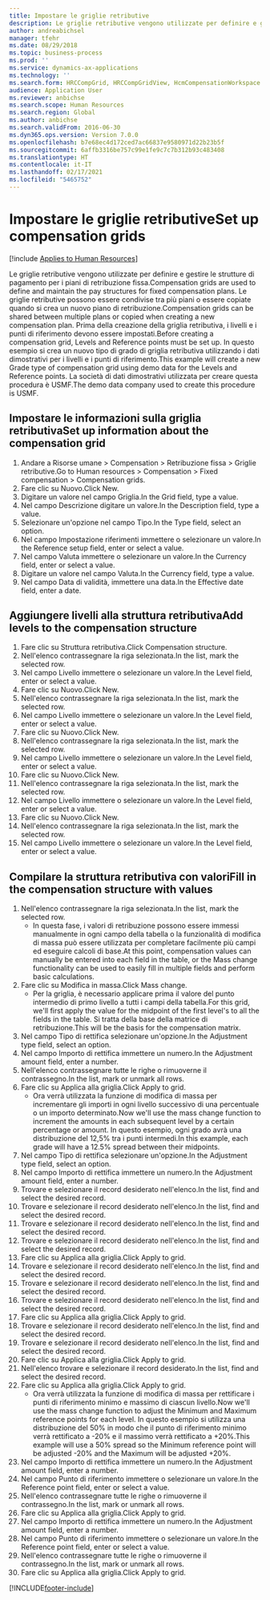 ```yaml
---
title: Impostare le griglie retributive
description: Le griglie retributive vengono utilizzate per definire e gestire le strutture di pagamento per i piani di retribuzione fissa.
author: andreabichsel
manager: tfehr
ms.date: 08/29/2018
ms.topic: business-process
ms.prod: ''
ms.service: dynamics-ax-applications
ms.technology: ''
ms.search.form: HRCCompGrid, HRCCompGridView, HcmCompensationWorkspace
audience: Application User
ms.reviewer: anbichse
ms.search.scope: Human Resources
ms.search.region: Global
ms.author: anbichse
ms.search.validFrom: 2016-06-30
ms.dyn365.ops.version: Version 7.0.0
ms.openlocfilehash: b7e68ec4d172ced7ac66837e9580971d22b23b5f
ms.sourcegitcommit: 6affb3316be757c99e1fe9c7c7b312b93c483408
ms.translationtype: HT
ms.contentlocale: it-IT
ms.lasthandoff: 02/17/2021
ms.locfileid: "5465752"
---
```

# <a name="set-up-compensation-grids"></a><span data-ttu-id="a2ce3-103">Impostare le griglie retributive</span><span class="sxs-lookup"><span data-stu-id="a2ce3-103">Set up compensation grids</span></span>

[!include [Applies to Human Resources](../includes/applies-to-hr.md)]

<span data-ttu-id="a2ce3-104">Le griglie retributive vengono utilizzate per definire e gestire le strutture di pagamento per i piani di retribuzione fissa.</span><span class="sxs-lookup"><span data-stu-id="a2ce3-104">Compensation grids are used to define and maintain the pay structures for fixed compensation plans.</span></span> <span data-ttu-id="a2ce3-105">Le griglie retributive possono essere condivise tra più piani o essere copiate quando si crea un nuovo piano di retribuzione.</span><span class="sxs-lookup"><span data-stu-id="a2ce3-105">Compensation grids can be shared between multiple plans or copied when creating a new compensation plan.</span></span>  <span data-ttu-id="a2ce3-106">Prima della creazione della griglia retributiva, i livelli e i punti di riferimento devono essere impostati.</span><span class="sxs-lookup"><span data-stu-id="a2ce3-106">Before creating a compensation grid, Levels and Reference points must be set up.</span></span> <span data-ttu-id="a2ce3-107">In questo esempio si crea un nuovo tipo di grado di griglia retributiva utilizzando i dati dimostrativi per i livelli e i punti di riferimento.</span><span class="sxs-lookup"><span data-stu-id="a2ce3-107">This example will create a new Grade type of compensation grid using demo data for the Levels and Reference points.</span></span> <span data-ttu-id="a2ce3-108">La società di dati dimostrativi utilizzata per creare questa procedura è USMF.</span><span class="sxs-lookup"><span data-stu-id="a2ce3-108">The demo data company used to create this procedure is USMF.</span></span>


## <a name="set-up-information-about-the-compensation-grid"></a><span data-ttu-id="a2ce3-109">Impostare le informazioni sulla griglia retributiva</span><span class="sxs-lookup"><span data-stu-id="a2ce3-109">Set up information about the compensation grid</span></span>
1. <span data-ttu-id="a2ce3-110">Andare a Risorse umane > Compensation > Retribuzione fissa > Griglie retributive.</span><span class="sxs-lookup"><span data-stu-id="a2ce3-110">Go to Human resources > Compensation > Fixed compensation > Compensation grids.</span></span>
2. <span data-ttu-id="a2ce3-111">Fare clic su Nuovo.</span><span class="sxs-lookup"><span data-stu-id="a2ce3-111">Click New.</span></span>
3. <span data-ttu-id="a2ce3-112">Digitare un valore nel campo Griglia.</span><span class="sxs-lookup"><span data-stu-id="a2ce3-112">In the Grid field, type a value.</span></span>
4. <span data-ttu-id="a2ce3-113">Nel campo Descrizione digitare un valore.</span><span class="sxs-lookup"><span data-stu-id="a2ce3-113">In the Description field, type a value.</span></span>
5. <span data-ttu-id="a2ce3-114">Selezionare un'opzione nel campo Tipo.</span><span class="sxs-lookup"><span data-stu-id="a2ce3-114">In the Type field, select an option.</span></span>
6. <span data-ttu-id="a2ce3-115">Nel campo Impostazione riferimenti immettere o selezionare un valore.</span><span class="sxs-lookup"><span data-stu-id="a2ce3-115">In the Reference setup field, enter or select a value.</span></span>
7. <span data-ttu-id="a2ce3-116">Nel campo Valuta immettere o selezionare un valore.</span><span class="sxs-lookup"><span data-stu-id="a2ce3-116">In the Currency field, enter or select a value.</span></span>
8. <span data-ttu-id="a2ce3-117">Digitare un valore nel campo Valuta.</span><span class="sxs-lookup"><span data-stu-id="a2ce3-117">In the Currency field, type a value.</span></span>
9. <span data-ttu-id="a2ce3-118">Nel campo Data di validità, immettere una data.</span><span class="sxs-lookup"><span data-stu-id="a2ce3-118">In the Effective date field, enter a date.</span></span>

## <a name="add-levels-to-the-compensation-structure"></a><span data-ttu-id="a2ce3-119">Aggiungere livelli alla struttura retributiva</span><span class="sxs-lookup"><span data-stu-id="a2ce3-119">Add levels to the compensation structure</span></span>
1. <span data-ttu-id="a2ce3-120">Fare clic su Struttura retributiva.</span><span class="sxs-lookup"><span data-stu-id="a2ce3-120">Click Compensation structure.</span></span>
2. <span data-ttu-id="a2ce3-121">Nell'elenco contrassegnare la riga selezionata.</span><span class="sxs-lookup"><span data-stu-id="a2ce3-121">In the list, mark the selected row.</span></span>
3. <span data-ttu-id="a2ce3-122">Nel campo Livello immettere o selezionare un valore.</span><span class="sxs-lookup"><span data-stu-id="a2ce3-122">In the Level field, enter or select a value.</span></span>
4. <span data-ttu-id="a2ce3-123">Fare clic su Nuovo.</span><span class="sxs-lookup"><span data-stu-id="a2ce3-123">Click New.</span></span>
5. <span data-ttu-id="a2ce3-124">Nell'elenco contrassegnare la riga selezionata.</span><span class="sxs-lookup"><span data-stu-id="a2ce3-124">In the list, mark the selected row.</span></span>
6. <span data-ttu-id="a2ce3-125">Nel campo Livello immettere o selezionare un valore.</span><span class="sxs-lookup"><span data-stu-id="a2ce3-125">In the Level field, enter or select a value.</span></span>
7. <span data-ttu-id="a2ce3-126">Fare clic su Nuovo.</span><span class="sxs-lookup"><span data-stu-id="a2ce3-126">Click New.</span></span>
8. <span data-ttu-id="a2ce3-127">Nell'elenco contrassegnare la riga selezionata.</span><span class="sxs-lookup"><span data-stu-id="a2ce3-127">In the list, mark the selected row.</span></span>
9. <span data-ttu-id="a2ce3-128">Nel campo Livello immettere o selezionare un valore.</span><span class="sxs-lookup"><span data-stu-id="a2ce3-128">In the Level field, enter or select a value.</span></span>
10. <span data-ttu-id="a2ce3-129">Fare clic su Nuovo.</span><span class="sxs-lookup"><span data-stu-id="a2ce3-129">Click New.</span></span>
11. <span data-ttu-id="a2ce3-130">Nell'elenco contrassegnare la riga selezionata.</span><span class="sxs-lookup"><span data-stu-id="a2ce3-130">In the list, mark the selected row.</span></span>
12. <span data-ttu-id="a2ce3-131">Nel campo Livello immettere o selezionare un valore.</span><span class="sxs-lookup"><span data-stu-id="a2ce3-131">In the Level field, enter or select a value.</span></span>
13. <span data-ttu-id="a2ce3-132">Fare clic su Nuovo.</span><span class="sxs-lookup"><span data-stu-id="a2ce3-132">Click New.</span></span>
14. <span data-ttu-id="a2ce3-133">Nell'elenco contrassegnare la riga selezionata.</span><span class="sxs-lookup"><span data-stu-id="a2ce3-133">In the list, mark the selected row.</span></span>
15. <span data-ttu-id="a2ce3-134">Nel campo Livello immettere o selezionare un valore.</span><span class="sxs-lookup"><span data-stu-id="a2ce3-134">In the Level field, enter or select a value.</span></span>

## <a name="fill-in-the-compensation-structure-with-values"></a><span data-ttu-id="a2ce3-135">Compilare la struttura retributiva con valori</span><span class="sxs-lookup"><span data-stu-id="a2ce3-135">Fill in the compensation structure with values</span></span>
1. <span data-ttu-id="a2ce3-136">Nell'elenco contrassegnare la riga selezionata.</span><span class="sxs-lookup"><span data-stu-id="a2ce3-136">In the list, mark the selected row.</span></span>
    * <span data-ttu-id="a2ce3-137">In questa fase, i valori di retribuzione possono essere immessi manualmente in ogni campo della tabella o la funzionalità di modifica di massa può essere utilizzata per completare facilmente più campi ed eseguire calcoli di base.</span><span class="sxs-lookup"><span data-stu-id="a2ce3-137">At this point, compensation values can manually be entered into each field in the table, or the Mass change functionality can be used to easily fill in multiple fields and perform basic calculations.</span></span>  
2. <span data-ttu-id="a2ce3-138">Fare clic su Modifica in massa.</span><span class="sxs-lookup"><span data-stu-id="a2ce3-138">Click Mass change.</span></span>
    * <span data-ttu-id="a2ce3-139">Per la griglia, è necessario applicare prima il valore del punto intermedio di primo livello a tutti i campi della tabella.</span><span class="sxs-lookup"><span data-stu-id="a2ce3-139">For this grid, we'll first apply the value for the midpoint of the first level's to all the fields in the table.</span></span> <span data-ttu-id="a2ce3-140">Si tratta della base della matrice di retribuzione.</span><span class="sxs-lookup"><span data-stu-id="a2ce3-140">This will be the basis for the compensation matrix.</span></span>  
3. <span data-ttu-id="a2ce3-141">Nel campo Tipo di rettifica selezionare un'opzione.</span><span class="sxs-lookup"><span data-stu-id="a2ce3-141">In the Adjustment type field, select an option.</span></span>
4. <span data-ttu-id="a2ce3-142">Nel campo Importo di rettifica immettere un numero.</span><span class="sxs-lookup"><span data-stu-id="a2ce3-142">In the Adjustment amount field, enter a number.</span></span>
5. <span data-ttu-id="a2ce3-143">Nell'elenco contrassegnare tutte le righe o rimuoverne il contrassegno.</span><span class="sxs-lookup"><span data-stu-id="a2ce3-143">In the list, mark or unmark all rows.</span></span>
6. <span data-ttu-id="a2ce3-144">Fare clic su Applica alla griglia.</span><span class="sxs-lookup"><span data-stu-id="a2ce3-144">Click Apply to grid.</span></span>
    * <span data-ttu-id="a2ce3-145">Ora verrà utilizzata la funzione di modifica di massa per incrementare gli importi in ogni livello successivo di una percentuale o un importo determinato.</span><span class="sxs-lookup"><span data-stu-id="a2ce3-145">Now we'll use the mass change function to increment the amounts in each subsequent level by a certain percentage or amount.</span></span> <span data-ttu-id="a2ce3-146">In questo esempio, ogni grado avrà una distribuzione del 12,5% tra i punti intermedi.</span><span class="sxs-lookup"><span data-stu-id="a2ce3-146">In this example, each grade will have a 12.5% spread between their midpoints.</span></span>  
7. <span data-ttu-id="a2ce3-147">Nel campo Tipo di rettifica selezionare un'opzione.</span><span class="sxs-lookup"><span data-stu-id="a2ce3-147">In the Adjustment type field, select an option.</span></span>
8. <span data-ttu-id="a2ce3-148">Nel campo Importo di rettifica immettere un numero.</span><span class="sxs-lookup"><span data-stu-id="a2ce3-148">In the Adjustment amount field, enter a number.</span></span>
9. <span data-ttu-id="a2ce3-149">Trovare e selezionare il record desiderato nell'elenco.</span><span class="sxs-lookup"><span data-stu-id="a2ce3-149">In the list, find and select the desired record.</span></span>
10. <span data-ttu-id="a2ce3-150">Trovare e selezionare il record desiderato nell'elenco.</span><span class="sxs-lookup"><span data-stu-id="a2ce3-150">In the list, find and select the desired record.</span></span>
11. <span data-ttu-id="a2ce3-151">Trovare e selezionare il record desiderato nell'elenco.</span><span class="sxs-lookup"><span data-stu-id="a2ce3-151">In the list, find and select the desired record.</span></span>
12. <span data-ttu-id="a2ce3-152">Trovare e selezionare il record desiderato nell'elenco.</span><span class="sxs-lookup"><span data-stu-id="a2ce3-152">In the list, find and select the desired record.</span></span>
13. <span data-ttu-id="a2ce3-153">Fare clic su Applica alla griglia.</span><span class="sxs-lookup"><span data-stu-id="a2ce3-153">Click Apply to grid.</span></span>
14. <span data-ttu-id="a2ce3-154">Trovare e selezionare il record desiderato nell'elenco.</span><span class="sxs-lookup"><span data-stu-id="a2ce3-154">In the list, find and select the desired record.</span></span>
15. <span data-ttu-id="a2ce3-155">Trovare e selezionare il record desiderato nell'elenco.</span><span class="sxs-lookup"><span data-stu-id="a2ce3-155">In the list, find and select the desired record.</span></span>
16. <span data-ttu-id="a2ce3-156">Trovare e selezionare il record desiderato nell'elenco.</span><span class="sxs-lookup"><span data-stu-id="a2ce3-156">In the list, find and select the desired record.</span></span>
17. <span data-ttu-id="a2ce3-157">Fare clic su Applica alla griglia.</span><span class="sxs-lookup"><span data-stu-id="a2ce3-157">Click Apply to grid.</span></span>
18. <span data-ttu-id="a2ce3-158">Trovare e selezionare il record desiderato nell'elenco.</span><span class="sxs-lookup"><span data-stu-id="a2ce3-158">In the list, find and select the desired record.</span></span>
19. <span data-ttu-id="a2ce3-159">Trovare e selezionare il record desiderato nell'elenco.</span><span class="sxs-lookup"><span data-stu-id="a2ce3-159">In the list, find and select the desired record.</span></span>
20. <span data-ttu-id="a2ce3-160">Fare clic su Applica alla griglia.</span><span class="sxs-lookup"><span data-stu-id="a2ce3-160">Click Apply to grid.</span></span>
21. <span data-ttu-id="a2ce3-161">Nell'elenco trovare e selezionare il record desiderato.</span><span class="sxs-lookup"><span data-stu-id="a2ce3-161">In the list, find and select the desired record.</span></span>
22. <span data-ttu-id="a2ce3-162">Fare clic su Applica alla griglia.</span><span class="sxs-lookup"><span data-stu-id="a2ce3-162">Click Apply to grid.</span></span>
    * <span data-ttu-id="a2ce3-163">Ora verrà utilizzata la funzione di modifica di massa per rettificare i punti di riferimento minimo e massimo di ciascun livello.</span><span class="sxs-lookup"><span data-stu-id="a2ce3-163">Now we'll use the mass change function to adjust the Minimum and Maximum reference points for each level.</span></span> <span data-ttu-id="a2ce3-164">In questo esempio si utilizza una distribuzione del 50% in modo che il punto di riferimento minimo verrà rettificato a -20% e il massimo verrà rettificato a +20%.</span><span class="sxs-lookup"><span data-stu-id="a2ce3-164">This example will use a 50% spread so the Minimum reference point will be adjusted -20% and the Maximum will be adjusted +20%.</span></span>  
23. <span data-ttu-id="a2ce3-165">Nel campo Importo di rettifica immettere un numero.</span><span class="sxs-lookup"><span data-stu-id="a2ce3-165">In the Adjustment amount field, enter a number.</span></span>
24. <span data-ttu-id="a2ce3-166">Nel campo Punto di riferimento immettere o selezionare un valore.</span><span class="sxs-lookup"><span data-stu-id="a2ce3-166">In the Reference point field, enter or select a value.</span></span>
25. <span data-ttu-id="a2ce3-167">Nell'elenco contrassegnare tutte le righe o rimuoverne il contrassegno.</span><span class="sxs-lookup"><span data-stu-id="a2ce3-167">In the list, mark or unmark all rows.</span></span>
26. <span data-ttu-id="a2ce3-168">Fare clic su Applica alla griglia.</span><span class="sxs-lookup"><span data-stu-id="a2ce3-168">Click Apply to grid.</span></span>
27. <span data-ttu-id="a2ce3-169">Nel campo Importo di rettifica immettere un numero.</span><span class="sxs-lookup"><span data-stu-id="a2ce3-169">In the Adjustment amount field, enter a number.</span></span>
28. <span data-ttu-id="a2ce3-170">Nel campo Punto di riferimento immettere o selezionare un valore.</span><span class="sxs-lookup"><span data-stu-id="a2ce3-170">In the Reference point field, enter or select a value.</span></span>
29. <span data-ttu-id="a2ce3-171">Nell'elenco contrassegnare tutte le righe o rimuoverne il contrassegno.</span><span class="sxs-lookup"><span data-stu-id="a2ce3-171">In the list, mark or unmark all rows.</span></span>
30. <span data-ttu-id="a2ce3-172">Fare clic su Applica alla griglia.</span><span class="sxs-lookup"><span data-stu-id="a2ce3-172">Click Apply to grid.</span></span>



[!INCLUDE[footer-include](../includes/footer-banner.md)]